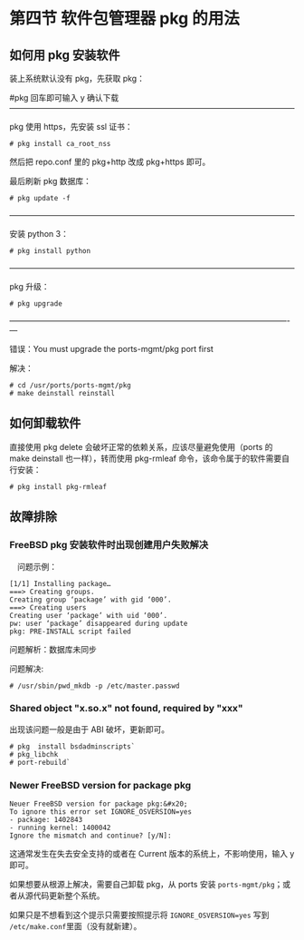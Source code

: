 # 第四节 软件包管理器 pkg 的用法

## 如何用 pkg 安装软件

装上系统默认没有 pkg，先获取 pkg：

\#pkg 回车即可输入 y 确认下载 ————————————————————————————————————

pkg 使用 https，先安装 ssl 证书：

`# pkg install ca_root_nss`

然后把 repo.conf 里的 pkg+http 改成 pkg+https 即可。

最后刷新 pkg 数据库：

`# pkg update -f`

————————————————————————————————————

安装 python 3：

`# pkg install python`

————————————————————————————————————

pkg 升级：

`# pkg upgrade`

———————————————————————————————————-—

错误：You must upgrade the ports-mgmt/pkg port first

解决：

```
# cd /usr/ports/ports-mgmt/pkg
# make deinstall reinstall
```

## 如何卸载软件

直接使用 pkg delete 会破坏正常的依赖关系，应该尽量避免使用（ports 的 make deinstall 也一样），转而使用 pkg-rmleaf 命令，该命令属于的软件需要自行安装：

`# pkg install pkg-rmleaf`

## 故障排除

### FreeBSD pkg 安装软件时出现创建用户失败解决

　问题示例：

```
[1/1] Installing package…
===> Creating groups.
Creating group ‘package’ with gid ‘000’.
===> Creating users
Creating user ‘package’ with uid ‘000’.
pw: user ‘package’ disappeared during update
pkg: PRE-INSTALL script failed
```

问题解析：数据库未同步 　　

问题解决:

```
# /usr/sbin/pwd_mkdb -p /etc/master.passwd
```

### Shared object "x.so.x" not found, required by "xxx"

出现该问题一般是由于 ABI 破坏，更新即可。

```
# pkg  install bsdadminscripts`
# pkg_libchk
# port-rebuild`
```

### Newer FreeBSD version for package pkg

```
Neuer FreeBSD version for package pkg:&#x20;
To ignore this error set IGNORE_OSVERSION=yes
- package: 1402843
- running kernel: 1400042
Ignore the mismatch and continue? [y/N]:
```

这通常发生在失去安全支持的或者在 Current 版本的系统上，不影响使用，输入 y 即可。

如果想要从根源上解决，需要自己卸载 pkg，从 ports 安装 `ports-mgmt/pkg`；或者从源代码更新整个系统。

如果只是不想看到这个提示只需要按照提示将 `IGNORE_OSVERSION=yes` 写到 `/etc/make.conf`里面（没有就新建）。
